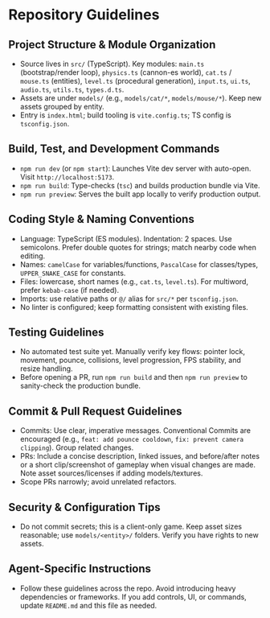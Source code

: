 # Repository Guidelines

## Project Structure & Module Organization

- Source lives in `src/` (TypeScript). Key modules: `main.ts` (bootstrap/render loop), `physics.ts` (cannon-es world), `cat.ts` / `mouse.ts` (entities), `level.ts` (procedural generation), `input.ts`, `ui.ts`, `audio.ts`, `utils.ts`, `types.d.ts`.
- Assets are under `models/` (e.g., `models/cat/*`, `models/mouse/*`). Keep new assets grouped by entity.
- Entry is `index.html`; build tooling is `vite.config.ts`; TS config is `tsconfig.json`.

## Build, Test, and Development Commands

- `npm run dev` (or `npm start`): Launches Vite dev server with auto-open. Visit `http://localhost:5173`.
- `npm run build`: Type-checks (`tsc`) and builds production bundle via Vite.
- `npm run preview`: Serves the built app locally to verify production output.

## Coding Style & Naming Conventions

- Language: TypeScript (ES modules). Indentation: 2 spaces. Use semicolons. Prefer double quotes for strings; match nearby code when editing.
- Names: `camelCase` for variables/functions, `PascalCase` for classes/types, `UPPER_SNAKE_CASE` for constants.
- Files: lowercase, short names (e.g., `cat.ts`, `level.ts`). For multiword, prefer `kebab-case` (if needed).
- Imports: use relative paths or `@/` alias for `src/*` per `tsconfig.json`.
- No linter is configured; keep formatting consistent with existing files.

## Testing Guidelines

- No automated test suite yet. Manually verify key flows: pointer lock, movement, pounce, collisions, level progression, FPS stability, and resize handling.
- Before opening a PR, run `npm run build` and then `npm run preview` to sanity-check the production bundle.

## Commit & Pull Request Guidelines

- Commits: Use clear, imperative messages. Conventional Commits are encouraged (e.g., `feat: add pounce cooldown`, `fix: prevent camera clipping`). Group related changes.
- PRs: Include a concise description, linked issues, and before/after notes or a short clip/screenshot of gameplay when visual changes are made. Note asset sources/licenses if adding models/textures.
- Scope PRs narrowly; avoid unrelated refactors.

## Security & Configuration Tips

- Do not commit secrets; this is a client-only game. Keep asset sizes reasonable; use `models/<entity>/` folders. Verify you have rights to new assets.

## Agent-Specific Instructions

- Follow these guidelines across the repo. Avoid introducing heavy dependencies or frameworks. If you add controls, UI, or commands, update `README.md` and this file as needed.
